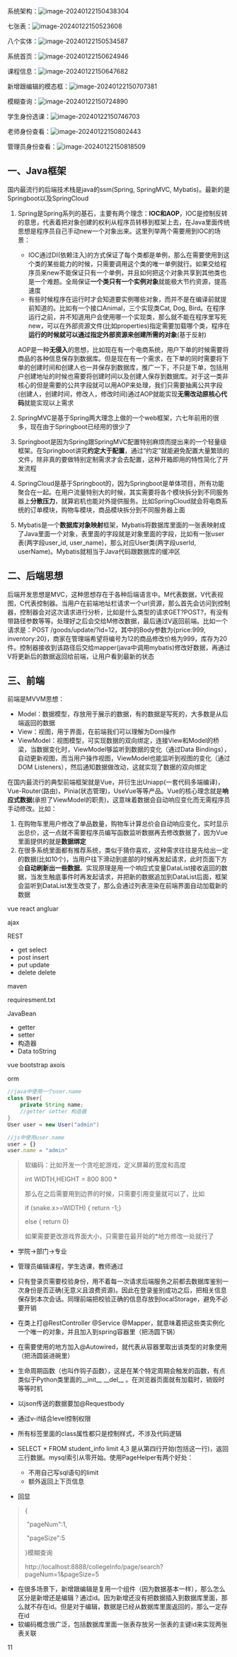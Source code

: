 系统架构：![image-20240122150438304](README.assets/image-20240122150438304.png)



七张表：![image-20240122150523608](README.assets/image-20240122150523608.png)



八个实体：![image-20240122150534587](README.assets/image-20240122150534587.png)





系统首页：![image-20240122150624946](README.assets/image-20240122150624946.png)



课程信息：![image-20240122150647682](README.assets/image-20240122150647682.png)



新增跟编辑的模态框：![image-20240122150707381](README.assets/image-20240122150707381.png)





模糊查询：![image-20240122150724890](README.assets/image-20240122150724890.png)





学生身份选课：![image-20240122150746703](README.assets/image-20240122150746703.png)





老师身份查看：![image-20240122150802443](README.assets/image-20240122150802443.png)





管理员身份查看：![image-20240122150818509](README.assets/image-20240122150818509.png)

## 一、Java框架

国内最流行的后端技术栈是java的ssm(Spring, SpringMVC, Mybatis)。最新的是Springboot以及SpringCloud

1. Spring是Spring系列的基石，主要有两个理念：**IOC和AOP**，IOC是控制反转的意思，代表着把对象创建的权利从程序员转移到框架上去，在Java里面传统思想是程序员自己手动new一个对象出来。这里列举两个需要用到IOC的场景：

   - IOC通过DI(依赖注入)的方式保证了每个类都是单例，那么在需要使用到这个类的某些能力的时候，只需要调用这个类的唯一单例就行。如果交给程序员来new不能保证只有一个单例，并且如何把这个对象共享到其他类也是一个难题。全局保证**一个类只有一个实例对象**就能极大节约资源，提高速度
   - 有些时候程序在运行时才会知道要实例哪些对象，而并不是在编译前就提前知道的。比如有一个接口Animal，三个实现类Cat, Dog, Bird。在程序运行之前，并不知道用户会使用哪一个实现类，那么就不能在程序里写死new，可以在外部资源文件(比如properties)指定需要加载哪个类，程序在**运行的时候就可以通过指定外部资源来创建所需的对象**(基于反射)

   AOP是一种**无侵入**的思想，比如现在有一个电商系统，用户下单的时候需要将商品的各种信息保存到数据库。但是现在有一个需求，在下单的同时需要将下单的创建时间和创建人也一并保存到数据库，推广一下，不只是下单，包括用户创建地址的时候也需要将创建时间以及创建人保存到数据库。对于这一类非核心的但是需要的公共字段就可以用AOP来处理，我们只需要抽离公共字段(创建人，创建时间，修改人，修改时间)通过AOP就能实现**无需改动原核心代码**就能实现以上需求

2. SpringMVC是基于Spring两大理念上做的一个web框架，六七年前用的很多，现在由于Springboot已经用的很少了

3. Springboot是因为Spring跟SpringMVC配置特别麻烦而提出来的一个轻量级框架。在Springboot讲究**约定大于配置**，通过“约定”就能避免配置大量繁琐的文件，除非真的要做特别定制需求才会去配置，这种开箱即用的特性简化了开发流程

4. SpringCloud是基于Springboot的，因为Springboot是单体项目，所有功能聚合在一起。在用户流量特别大的时候，其实需要将各个模块拆分到不同服务器上**分散压力**，就算宕机也能对外提供服务。比如SpringCloud就会将电商系统的订单模块，购物车模块，商品模块拆分到不同服务器上面

5. Mybatis是一个**数据库对象映射**框架，Mybatis将数据库里面的一张表映射成了Java里面一个对象，表里面的字段就是对象里面的字段，比如有一张user表(两字段user_id, user_name)，那么对应User类(两字段userId, userName)。Mybatis就相当于Java代码跟数据库的缓冲区

## 二、后端思想

后端开发思想是MVC，这种思想存在于各种后端语言中。M代表数据，V代表视图，C代表控制器。当用户在前端地址栏请求一个url资源，那么首先会访问到控制器，控制器会对这次请求进行分析，比如是什么类型的请求GET?POST?，有没有带路径参数等等。处理好之后会交给M修改数据，最后通过V返回前端。比如一个请求是：POST /goods/update/?id=12，其中的Body参数为{price:999, inventory:20}，商家在管理端希望将编号为12的商品修改价格为999，库存为20件。控制器接收到该路径后交给mapper(java中调用mybatis)修改好数据，再通过V将更新后的数据返回给前端，让用户看到最新的状态



## 三、前端

前端是MVVM思想：

- Model：数据模型，存放用于展示的数据，有的数据是写死的，大多数是从后端返回的数据
- View：视图，用于界面，在前端我们可以理解为Dom操作
- ViewModel：视图模型，可实现数据的双向绑定，连接View和Model的桥梁，当数据变化时，ViewModel够监听到数据的变化（通过Data Bindings），自动更新视图，而当用户操作视图，ViewModel也能监听到视图的变化（通过DOM Listeners），然后通知数据做改动，这就实现了数据的双向绑定

在国内最流行的典型前端框架就是Vue，并衍生出Uniapp(一套代码多端编译)，Vue-Router(路由)，Pinia(状态管理)，UseVue等等产品。Vue的核心理念就是**响应式数据**(承担了ViewModel的职责)，这意味着数据会自动响应变化而无需程序员手动修改。比如：

1. 在购物车里用户修改了单品数量，购物车计算总价会自动响应变化，实时显示出总价，这一点就不需要程序员编写函数监听数据再去修改数据了，因为Vue里面提供的就是**数据绑定**
2. 在很多系统里面都有推荐系统，类似于猜你喜欢，这种需求往往是先给出一定的数据(比如10个)，当用户往下滑动到底部的时候再发起请求，此时页面下方会**自动刷新出一些数据**。实现原理是用一个响应式变量DataList接收返回的数据，当发生触底事件时再发起请求，并把新的数据追加到DataList后面，框架会监听到DataList发生改变了，那么会通过列表渲染在前端界面自动加载新的数据



vue react angluar

ajax

REST

- get  select
- post  insert
- put  update
- delete delete

maven

requiresment.txt

JavaBean

- getter
- setter
- 构造器
- Data toString



vue bootstrap axois



orm 



```java
//java中使用一个user.name
class User{
    private String name;
    //getter setter 构造器
}
User user = new User("admin")
```

```javascript
//js中使用user.name
user = {}
user.name = "admin"
```

> 软编码：比如开发一个贪吃蛇游戏，定义屏幕的宽度和高度
>
> int WIDTH,HEIGHT = 800 800      *
>
> 那么在之后需要用到边界的时候，只需要引用变量就可以了，比如
>
> if (snake.x>=WIDTH) { return -1;}
>
> else { return 0}
>
> 如果需要更改游戏界面大小，只需要在最开始的*地方修改一处就行了

- 学院->部门->专业

- 管理员编辑课程，学生选课，教师通过
- 只有登录页需要校验身份，用不着每一次请求后端服务之前都去数据库鉴别一次身份是否正确(无意义且浪费资源)。因此在登录鉴别成功之后，把相关信息保存到本次会话。同理前端把校验正确的信息存放到localStorage，避免不必要开销
- 在类上打@RestController @Service @Mapper，就意味着把这些类实例化一个唯一的对象，并且加入到spring容器里（把汤圆下锅）
- 在需要使用的地方加入@Autowired，就代表从容器里取出该类型的对象使用（把汤圆装进碗里）
- 生命周期函数（也叫作钩子函数），这是在某个特定周期会触发的函数，有点类似于Python类里面的\_\_init\_\_   \_\_del\_\_  。在浏览器页面就有加载时，销毁时等等时机
- 以json传送的数据要加@Requestbody
- 通过v-if结合level控制权限
- 所有标签里面的class属性都只是控制样式，不涉及代码逻辑
- SELECT * FROM student_info limit 4,3 是从第四行开始(包括这一行)，返回三行数据。mysql索引从零开始。使用PageHelper有两个好处：
  - 不用自己写sql语句的limit
  - 额外返回上下页信息
- 回显

> {
>
> ​	"pageNum":1,
>
> ​	"pageSize":5
>
> }模糊查询
>
> http://localhost:8888/collegeInfo/page/search?pageNum=1&pageSize=5

- 在很多场景下，新增跟编辑是复用一个组件（因为数据基本一样），那么怎么区分是新增还是编辑？通过id。因为新增还没有把数据插入到数据库里面，那么就不存在id。但是对于编辑，数据是已经从数据库里面返回的，那么一定存在id
- 软编码概念很广泛，包括数据库里面一张表存放另一张表的主键id来实现两张表关联

11
